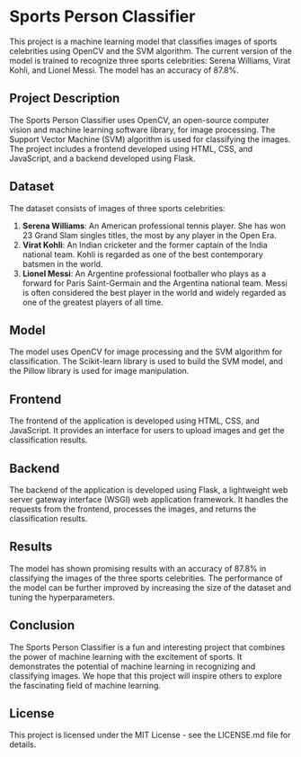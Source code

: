 # Sports Person Classifier

This project is a machine learning model that classifies images of sports celebrities using OpenCV and the SVM algorithm. The current version of the model is trained to recognize three sports celebrities: Serena Williams, Virat Kohli, and Lionel Messi. The model has an accuracy of 87.8%.

## Project Description

The Sports Person Classifier uses OpenCV, an open-source computer vision and machine learning software library, for image processing. The Support Vector Machine (SVM) algorithm is used for classifying the images. The project includes a frontend developed using HTML, CSS, and JavaScript, and a backend developed using Flask.

## Dataset

The dataset consists of images of three sports celebrities:

1. **Serena Williams**: An American professional tennis player. She has won 23 Grand Slam singles titles, the most by any player in the Open Era.
2. **Virat Kohli**: An Indian cricketer and the former captain of the India national team. Kohli is regarded as one of the best contemporary batsmen in the world.
3. **Lionel Messi**: An Argentine professional footballer who plays as a forward for Paris Saint-Germain and the Argentina national team. Messi is often considered the best player in the world and widely regarded as one of the greatest players of all time.

## Model

The model uses OpenCV for image processing and the SVM algorithm for classification. The Scikit-learn library is used to build the SVM model, and the Pillow library is used for image manipulation.

## Frontend

The frontend of the application is developed using HTML, CSS, and JavaScript. It provides an interface for users to upload images and get the classification results.

## Backend

The backend of the application is developed using Flask, a lightweight web server gateway interface (WSGI) web application framework. It handles the requests from the frontend, processes the images, and returns the classification results.

## Results

The model has shown promising results with an accuracy of 87.8% in classifying the images of the three sports celebrities. The performance of the model can be further improved by increasing the size of the dataset and tuning the hyperparameters.

## Conclusion

The Sports Person Classifier is a fun and interesting project that combines the power of machine learning with the excitement of sports. It demonstrates the potential of machine learning in recognizing and classifying images. We hope that this project will inspire others to explore the fascinating field of machine learning.

## License

This project is licensed under the MIT License - see the LICENSE.md file for details.
